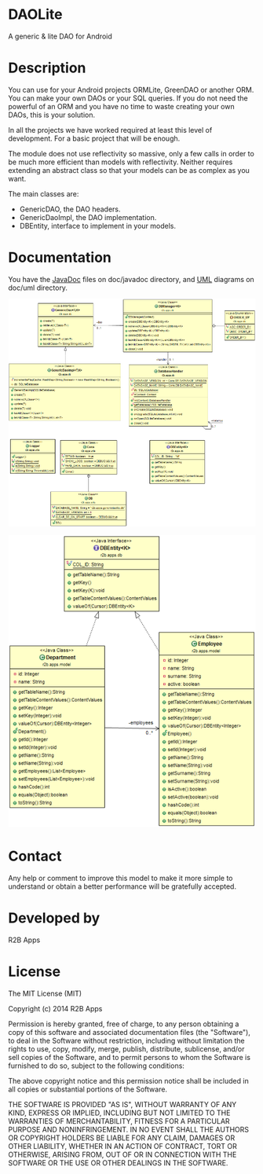 DAOLite
=======

A generic & lite DAO for Android



Description
===========
You can use for your Android projects ORMLite, GreenDAO or another ORM. You 
can make your own DAOs or your SQL queries.
If you do not need the powerful of an ORM and you have no time to waste 
creating your own DAOs, this is your solution.

In all the projects we have worked required at least this level of development. 
For a basic project that will be enough. 

The module does not use reflectivity so massive, only a few calls in order 
to be much more efficient than models with reflectivity. Neither requires 
extending an abstract class so that your models can be as complex as you want.

The main classes are:
* GenericDAO, the DAO headers.
* GenericDaoImpl, the DAO implementation.
* DBEntity, interface to implement in your models.



Documentation
=============
You have the [JavaDoc](GenericDAOLite/doc/javadoc/index.html) files on doc/javadoc directory, 
and [UML](GenericDAOLite/doc/uml) diagrams on doc/uml directory.


![Class diagram](GenericDAOLite/doc/uml/ClassDiagram.png?raw=true "Class diagram")

![Sample model diagram](GenericDAOLite/doc/uml/BusinessModelDiagram.png?raw=true "Sample model diagram")



Contact
=======
Any help or comment to improve this model to make it more simple to understand 
or obtain a better performance will be gratefully accepted.



Developed by
============
R2B Apps



License
=======
The MIT License (MIT)

Copyright (c) 2014 R2B Apps

Permission is hereby granted, free of charge, to any person obtaining a copy
of this software and associated documentation files (the "Software"), to deal
in the Software without restriction, including without limitation the rights
to use, copy, modify, merge, publish, distribute, sublicense, and/or sell
copies of the Software, and to permit persons to whom the Software is
furnished to do so, subject to the following conditions:

The above copyright notice and this permission notice shall be included in all
copies or substantial portions of the Software.

THE SOFTWARE IS PROVIDED "AS IS", WITHOUT WARRANTY OF ANY KIND, EXPRESS OR
IMPLIED, INCLUDING BUT NOT LIMITED TO THE WARRANTIES OF MERCHANTABILITY,
FITNESS FOR A PARTICULAR PURPOSE AND NONINFRINGEMENT. IN NO EVENT SHALL THE
AUTHORS OR COPYRIGHT HOLDERS BE LIABLE FOR ANY CLAIM, DAMAGES OR OTHER
LIABILITY, WHETHER IN AN ACTION OF CONTRACT, TORT OR OTHERWISE, ARISING FROM,
OUT OF OR IN CONNECTION WITH THE SOFTWARE OR THE USE OR OTHER DEALINGS IN THE
SOFTWARE.
